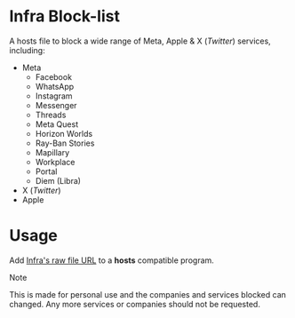 # Infra Block-list

A hosts file to block a wide range of Meta, Apple & X (*Twitter*) services, including:

- Meta
  - Facebook
  - WhatsApp
  - Instagram
  - Messenger
  - Threads
  - Meta Quest
  - Horizon Worlds
  - Ray-Ban Stories
  - Mapillary
  - Workplace
  - Portal
  - Diem (Libra)
- X (*Twitter*)
- Apple

# Usage

Add [Infra's raw file URL](https://raw.githubusercontent.com/DestroyerBDT/Infra/refs/heads/main/Infra.txt) to a **hosts** compatible program.

> [!note]
> This is made for personal use and the companies and services blocked can changed. Any more services or companies should not be requested.